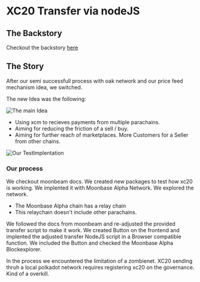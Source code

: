 # XC20 Transfer via nodeJS

## The Backstory

Checkout the backstory [here](./../xcm/README.md)

## The Story

After our semi successfull process with oak network and our price feed mechanism idea, we switched.

The new Idea was the following:

![The main Idea](https://i.ibb.co/ZYPJK3T/a4dfa3d0-c5fb-41c8-ae79-fdfc1e288475.jpg)

- Using xcm to recieves payments from multiple parachains.
- Aiming for reducing the friction of a sell / buy.
- Aiming for further reach of marketplaces. More Customers for a Seller from other chains.

![Our TestImplentation](https://i.ibb.co/qM7r2LN/2b90ac8c-4fb0-463d-adcb-c8bac76e60fd.jpg)

### Our process

We checkout moonbeam docs.
We created new packages to test how xc20 is working.
We implented it with Moonbase Alpha Network.
We explored the network.

- The Moonbase Alpha chain has a relay chain
- This relaychain doesn't include other parachains.

We followed the docs from moonbeam and re-adjusted the provided transfer script to make it work.
We created Button on the frontend and implented the adjusted transfer NodeJS script in a Browser compatible function.
We included the Button and checked the Moonbase Alpha Blockexplorer.

In the process we encountered the limitation of a zombienet. XC20 sending thruh a local polkadot network requires registering xc20 on the governance. Kind of a overkill.
